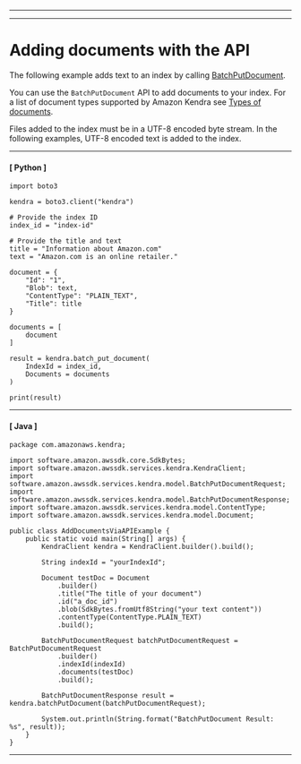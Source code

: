 --------

--------

# Adding documents with the API<a name="in-adding-binary-doc"></a>

The following example adds text to an index by calling [BatchPutDocument](API_BatchPutDocument.md)\.

You can use the `BatchPutDocument` API to add documents to your index\. For a list of document types supported by Amazon Kendra see [Types of documents](https://docs.aws.amazon.com/kendra/latest/dg/index-document-types.html)\.

Files added to the index must be in a UTF\-8 encoded byte stream\. In the following examples, UTF\-8 encoded text is added to the index\.

------
#### [ Python ]

```
import boto3

kendra = boto3.client("kendra")

# Provide the index ID
index_id = "index-id"

# Provide the title and text
title = "Information about Amazon.com"
text = "Amazon.com is an online retailer."

document = {
    "Id": "1",
    "Blob": text,
    "ContentType": "PLAIN_TEXT",
    "Title": title
}

documents = [
    document
]

result = kendra.batch_put_document(
    IndexId = index_id,
    Documents = documents
)

print(result)
```

------
#### [ Java ]

```
package com.amazonaws.kendra;

import software.amazon.awssdk.core.SdkBytes;
import software.amazon.awssdk.services.kendra.KendraClient;
import software.amazon.awssdk.services.kendra.model.BatchPutDocumentRequest;
import software.amazon.awssdk.services.kendra.model.BatchPutDocumentResponse;
import software.amazon.awssdk.services.kendra.model.ContentType;
import software.amazon.awssdk.services.kendra.model.Document;

public class AddDocumentsViaAPIExample {
    public static void main(String[] args) {
        KendraClient kendra = KendraClient.builder().build();

        String indexId = "yourIndexId";

        Document testDoc = Document
            .builder()
            .title("The title of your document")
            .id("a_doc_id")
            .blob(SdkBytes.fromUtf8String("your text content"))
            .contentType(ContentType.PLAIN_TEXT)
            .build();

        BatchPutDocumentRequest batchPutDocumentRequest = BatchPutDocumentRequest
            .builder()
            .indexId(indexId)
            .documents(testDoc)
            .build();

        BatchPutDocumentResponse result = kendra.batchPutDocument(batchPutDocumentRequest);

        System.out.println(String.format("BatchPutDocument Result: %s", result));
    }
}
```

------